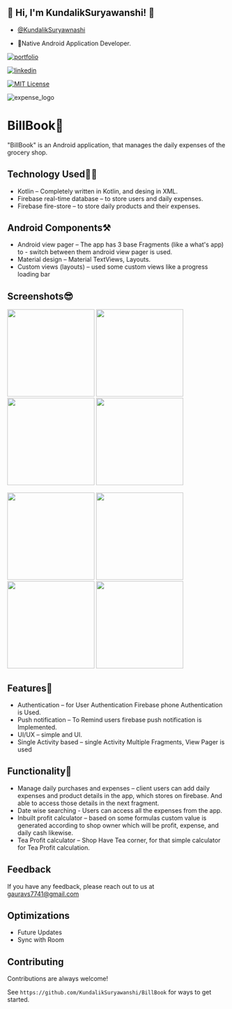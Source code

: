 
## 🔗 Hi, I'm KundalikSuryawanshi! 👋

- [@KundalikSuryawnashi](https://github.com/KundalikSuryawanshi)

- 🚀Native Android Application Developer.

[![portfolio](https://img.shields.io/badge/my_portfolio-000?style=for-the-badge&logo=ko-fi&logoColor=white)](https://kundaliksuryawanshi.super.site/)

[![linkedin](https://img.shields.io/badge/linkedin-0A66C2?style=for-the-badge&logo=linkedin&logoColor=white)](https://www.linkedin.com/in/kundalik-gaurav-suryawanshi-ba324b244/)

[![MIT License](https://img.shields.io/badge/License-MIT-green.svg)](https://choosealicense.com/licenses/mit/)

![expense_logo](https://user-images.githubusercontent.com/108235751/217521119-711cb102-a932-419a-96a0-72dbd7e4897e.png)

# BillBook📝

"BillBook" is an Android application, that manages the daily expenses of the grocery shop. 

## Technology Used🧑‍💻

- Kotlin – Completely written in Kotlin, and desing in XML.
- Firebase real-time database – to store users and daily expenses.
- Firebase fire-store – to store daily products and their expenses.

## Android Components⚒️

- Android view pager – The app has 3 base Fragments (like a what's app) to - switch between them android view pager is used.
- Material design – Material TextViews, Layouts.
- Custom views (layouts) – used some custom views like a progress loading bar

## Screenshots😎

<img src="https://user-images.githubusercontent.com/108235751/217521627-f9c935a1-7a4d-4038-be6f-fa00d257c895.jpg" width="200" /> <img src="https://user-images.githubusercontent.com/108235751/217522059-f610d0a5-7292-465f-9f30-f3d87c670393.jpg" width="200" /> <img src="https://user-images.githubusercontent.com/108235751/217522350-01842f15-7006-4c62-a889-d23320b6dc6f.jpg" width="200" /> <img src="https://user-images.githubusercontent.com/108235751/217522521-252ff24e-ac96-43ef-be27-bd41c0e6a518.jpg" width="200" /> 


<img src="https://user-images.githubusercontent.com/108235751/217522868-5d3aecc7-b373-4256-96cd-3574df885902.jpg" width="200" /> <img src="https://user-images.githubusercontent.com/108235751/217523035-b2c0dadb-44b8-46b4-8ec2-7ed2a5a61feb.jpg" width="200" /> <img src="https://user-images.githubusercontent.com/108235751/217523262-12838697-00d2-43a3-bfd7-8ec61e08040c.jpg" width="200" /> <img src="https://user-images.githubusercontent.com/108235751/217523602-e3fe03d1-6015-4f8b-8980-43b682297890.jpg" width="200" />


## Features📓

- Authentication – for User Authentication Firebase phone Authentication is Used.
- Push notification – To Remind users firebase push notification is Implemented.
- UI/UX – simple and UI.
- Single Activity based – single Activity Multiple Fragments, View Pager is used


## Functionality📝

- Manage daily purchases and expenses – client users can add daily expenses and product details in the app, which stores on firebase. And able to access those details in the next fragment.
- Date wise searching - Users can access all the expenses from the app. 
- Inbuilt profit calculator – based on some formulas custom value is generated according to shop owner which will be profit, expense, and daily cash likewise. 
- Tea Profit calculator – Shop Have Tea corner, for that simple calculator for Tea Profit calculation.

## Feedback

If you have any feedback, please reach out to us at gauravs7741@gmail.com

## Optimizations

- Future Updates
- Sync with Room


## Contributing

Contributions are always welcome!

See `https://github.com/KundalikSuryawanshi/BillBook` for ways to get started.

